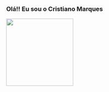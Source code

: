 ### Olá!! Eu sou o Cristiano Marques

<div>
  <a href="https:github.com/Cristisiuuu">
    <img height="180em" src="https://github-redme-stats.verticel.app/api?username=Cristisiuuu&show_icons=true&theme=dracula&include_all_commits=true&count_privata=true"/>
</div>

